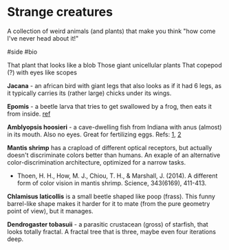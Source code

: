 # Strange creatures

A collection of weird animals (and plants) that make you think "how come I've never head about it!"

#side #bio

That plant that looks like a blob
Those giant unicellular plants
That copepod (?) with eyes like scopes

**Jacana** - an african bird with giant legs that also looks as if it had 6 legs, as it typically carries its (rather large) chicks under its wings.

**Epomis** - a beetle larva that tries to get swallowed by a frog, then eats it from inside. [ref](https://www.wired.com/2016/01/absurd-creature-of-the-week-this-toad-isnt-eating-a-bug-the-bug-is-eating-it/)

**Amblyopsis hoosieri** - a cave-dwelling fish from Indiana with anus (almost) in its mouth. Also no eyes. Great for fertilizing eggs. Refs: [1](https://www.vice.com/en_us/article/8qxqwg/this-newly-discovered-fish-has-an-anus-behind-its-head), [2](https://www.vice.com/en_us/article/xd5v84/hoosier-cave-fish-why-its-anus-is-on-its-head)

**Mantis shrimp** has a crapload of different optical receptors, but actually doesn't discriminate colors better than humans. An exaple of an alternative color-discrimination architecture, optimized for a narrow tasks.
* Thoen, H. H., How, M. J., Chiou, T. H., & Marshall, J. (2014). A different form of color vision in mantis shrimp. Science, 343(6169), 411-413.

**Chlamisus laticollis** is a small beetle shaped like poop (frass). This funny barrel-like shape makes it harder for it to mate (from the pure geometry point of view), but it manages.

**Dendrogaster tobasuii** - a parasitic crustacean (gross) of starfish, that looks totally fractal. A fractal tree that is three, maybe even four iterations deep.